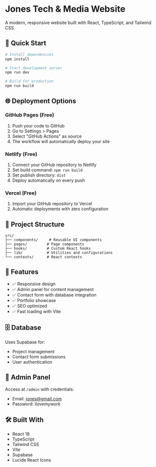 # Jones Tech & Media Website

A modern, responsive website built with React, TypeScript, and Tailwind CSS.

## 🚀 Quick Start

```bash
# Install dependencies
npm install

# Start development server
npm run dev

# Build for production
npm run build
```

## 🌐 Deployment Options

### GitHub Pages (Free)
1. Push your code to GitHub
2. Go to Settings > Pages
3. Select "GitHub Actions" as source
4. The workflow will automatically deploy your site

### Netlify (Free)
1. Connect your GitHub repository to Netlify
2. Set build command: `npm run build`
3. Set publish directory: `dist`
4. Deploy automatically on every push

### Vercel (Free)
1. Import your GitHub repository to Vercel
2. Automatic deployments with zero configuration

## 📁 Project Structure

```
src/
├── components/     # Reusable UI components
├── pages/         # Page components
├── hooks/         # Custom React hooks
├── lib/           # Utilities and configurations
└── contexts/      # React contexts
```

## 🔧 Features

- ✅ Responsive design
- ✅ Admin panel for content management
- ✅ Contact form with database integration
- ✅ Portfolio showcase
- ✅ SEO optimized
- ✅ Fast loading with Vite

## 🗄️ Database

Uses Supabase for:
- Project management
- Contact form submissions
- User authentication

## 📱 Admin Panel

Access at `/admin` with credentials:
- Email: jones@gmail.com
- Password: ilovemywork

## 🛠️ Built With

- React 18
- TypeScript
- Tailwind CSS
- Vite
- Supabase
- Lucide React Icons